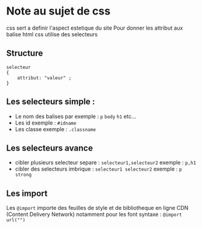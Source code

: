 # Note au sujet de css
css sert a definir l'aspect estetique du site
Pour donner les attribut aux balise html css utilise des selecteurs
## Structure
```
selecteur
{
	attribut: "valeur" ;
}
```
## Les selecteurs simple :
- Le nom des balises par exemple : `p` `body` `h1` etc...
- Les id exemple : `#idname`
- Les classe exemple : `.classname`
## Les selecteurs avance
- cibler plusieurs selecteur separe : `selecteur1,selecteur2` exemple : `p,h1`
- cibler des selecteurs imbrique : `selecteur1 selecteur2` exemple : `p strong`
## Les import 
Les `@import` importe des feuilles de style et de bibliotheque en ligne CDN (Content Delivery Network) notamment pour les font syntaxe : `@import url("")`

